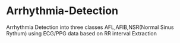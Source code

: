 # Arrhythmia-Detection
Arrhythmia Detection into three classes AFL,AFIB,NSR(Normal Sinus Rythum) using ECG/PPG data based on RR interval Extraction
